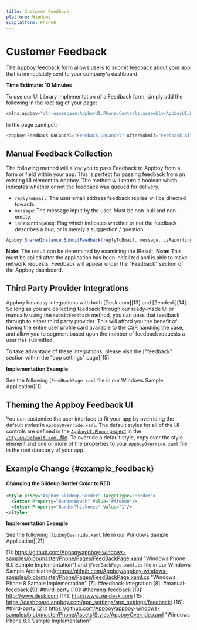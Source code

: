 ```yaml
---
title: Customer Feedback
platform: Windows
subplatform: Phone8
---
```

# Customer Feedback

The Appboy feedback form allows users to submit feedback about your app that is immediately sent to your company's dashboard.

__Time Estimate: 10 Minutes__

To use our UI Library implementation of a Feedback form, simply add the following in the root tag of your page:

```csharp
xmlns:appboy="clr-namespace:AppboyUI.Phone.Controls;assembly=AppboyUI.Phone"
```

In the page xaml put:

```csharp
<appboy:Feedback OnCancel="Feedback_OnCancel" AfterSubmit="Feedback_AfterSubmit"/>\
```

## Manual Feedback Collection
The following method will allow you to pass Feedback to Appboy from a form or field within your app. This is perfect for passing feedback from an existing UI element to Appboy. The method will return a boolean which indicates whether or not the feedback was queued for delivery.

- `replyToEmail`: The user email address feedback replies will be directed towards.
- `message`: The message input by the user. Must be non-null and non-empty.
- `isReportingABug`: Flag which indicates whether or not the feedback describes a bug, or is merely a suggestion / question.

```csharp
Appboy.SharedInstance.SubmitFeedback(replyToEmail, message, isReportingABug);
```

__Note:__ The result can be determined by examining the IResult.
__Note:__ This must be called after the application has been initialized and is able to make network requests. Feedback will appear under the "Feedback" section of the Appboy dashboard.

## Third Party Provider Integrations

Appboy has easy integrations with both [Desk.com][13] and [Zendesk][14]. So long as you are collecting feedback through our ready-made UI or manually using the `submitFeedback` method, you can pass that feedback through to either third party provider. This will afford you the benefit of having the entire user profile card available to the CSR handling the case, and allow you to segment based upon the number of feedback requests a user has submitted.

To take advantage of these integrations, please visit the ["feedback" section within the "app settings" page][15]

**Implementation Example**

See the following [`FeedBackPage.xaml` file in our Windows Sample Application][1]

## Theming the Appboy Feedback UI

You can customize the user interface to fit your app by overriding the default styles in `AppboyOverride.xaml`. The default styles for all of the UI controls are defined in the [`AppboyUI.Phone` project](https://github.com/Appboy/appboy-windows-samples/tree/master/Phone) in the [`/Styles/Default.xaml` file](https://github.com/Appboy/appboy-windows-phone-ui/blob/master/Assets/Styles/Default.xaml). To override a default style, copy over the style element and one or more of the properties to your `AppboyOverride.xaml` file in the root directory of your app.

## Example Change {#example_feedback}

#### Changing the Slideup Border Color to RED

```xml
<Style x:Key="Appboy.Slideup.Border" TargetType="Border">
  <Setter Property="BorderBrush" Value="#ff0000"/>
  <Setter Property="BorderThickness" Value="1"/>
</Style>
```

**Implementation Example**

See the following [`AppboyOverride.xaml` file in our Windows Sample Application][21]

[1]: https://github.com/Appboy/appboy-windows-samples/blob/master/Phone/Pages/FeedBackPage.xaml "Windows Phone 8.0 Sample Implementation") and [`FeedBackPage.xaml.cs` file in our Windows Sample Application](https://github.com/Appboy/appboy-windows-samples/blob/master/Phone/Pages/FeedBackPage.xaml.cs "Windows Phone 8 Sample Implementation"
[7]: #feedback-integration
[8]: #manual-feedback
[9]: #third-party
[10]: #theming-feedback
[13]: http://www.desk.com
[14]: http://www.zendesk.com
[15]: https://dashboard.appboy.com/app_settings/app_settings/feedback/
[16]: #third-party
[21]: https://github.com/Appboy/appboy-windows-samples/blob/master/Phone/Assets/Styles/AppboyOverride.xaml "Windows Phone 8.0 Sample Implementation"
